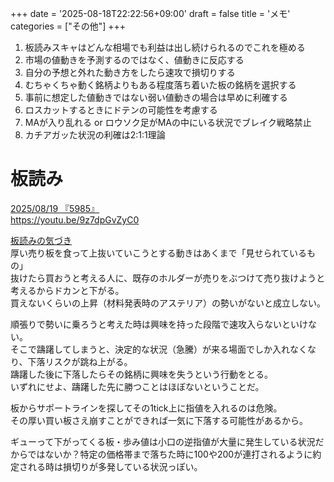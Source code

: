 +++
date = '2025-08-18T22:22:56+09:00'
draft = false
title = 'メモ'
categories = ["その他"]
+++

1. 板読みスキャはどんな相場でも利益は出し続けられるのでこれを極める
2. 市場の値動きを予測するのではなく、値動きに反応する
3. 自分の予想と外れた動き方をしたら速攻で損切りする
4. むちゃくちゃ動く銘柄よりもある程度落ち着いた板の銘柄を選択する
5. 事前に想定した値動きではない弱い値動きの場合は早めに利確する
6. ロスカットするときにドテンの可能性を考慮する
7. MAが入り乱れる or ロウソク足がMAの中にいる状況でブレイク戦略禁止
8. カチアガッた状況の利確は2:1:1理論

# 板読み
<u>2025/08/19 『5985』</u>  
https://youtu.be/9z7dpGvZyC0

<u>板読みの気づき</u>  
厚い売り板を食って上抜いていこうとする動きはあくまで「見せられているもの」  
抜けたら買おうと考える人に、既存のホルダーが売りをぶつけて売り抜けようと考えるからドカンと下がる。  
買えないくらいの上昇（材料発表時のアステリア）の勢いがないと成立しない。  

順張りで勢いに乗ろうと考えた時は興味を持った段階で速攻入らないといけない。  
そこで躊躇してしまうと、決定的な状況（急騰）が来る場面でしか入れなくなり、下落リスクが跳ね上がる。  
躊躇した後に下落したらその銘柄に興味を失うという行動をとる。  
いずれにせよ、躊躇した先に勝つことはほぼないということだ。  

板からサポートラインを探してその1tick上に指値を入れるのは危険。  
その厚い買い板さえ崩すことができれば一気に下落する可能性があるから。  

ギューって下がってくる板・歩み値は小口の逆指値が大量に発生している状況だからではないか？特定の価格帯まで落ちた時に100や200が連打されるように約定される時は損切りが多発している状況っぽい。  